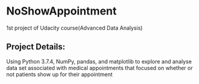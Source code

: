 # NoShowAppointment
1st project of Udacity course(Advanced Data Analysis)

## **Project Details:**
Using Python 3.7.4, NumPy, pandas, and matplotlib to explore and analyse data set associated with medical appointments that focused on whether or not patients show up for their appointment
